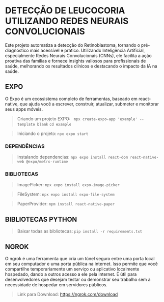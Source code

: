 # DETECÇÃO DE LEUCOCORIA UTILIZANDO REDES NEURAIS CONVOLUCIONAIS

Este projeto automatiza a detecção do Retinoblastoma, tornando o pré-diagnóstico mais acessível e prático. Utilizando Inteligência Artificial, especialmente Redes Neurais Convolucionais (CNNs), ele facilita a ação proativa das famílias e fornece insights valiosos para profissionais de saúde, melhorando os resultados clínicos e destacando o impacto da IA na saúde.

## EXPO

O Expo é um ecossistema completo de ferramentas, baseado em react-native, que ajuda você a escrever, construir, atualizar, submeter e monitorar seus apps móveis.

> Criando um projeto EXPO:
``` npx create-expo-app 'example' --template blank```
``` cd example ```

> Iniciando o projeto:
``` npx expo start ```

### DEPENDÊNCIAS

> Instalando dependencias:
``` npx expo install react-dom react-native-web @expo/metro-runtime ```

### BIBLIOTECAS

> ImagePicker: 
``` npx expo install expo-image-picker ```

> FileSystem:
``` npx expo install expo-file-system ```

> PaperProvider:
``` npm install react-native-paper ```


## BIBLIOTECAS PYTHON

> Baixar todas as bibliotecas:
``` pip install -r requirements.txt ```


## NGROK

O ngrok é uma ferramenta que cria um túnel seguro entre uma porta local em seu computador e uma porta pública na internet. Isso permite que você compartilhe temporariamente um serviço ou aplicativo localmente hospedado, dando a outros acesso a ele pela internet. É útil para desenvolvedores que desejam testar ou demonstrar seu trabalho sem a necessidade de hospedar em servidores públicos.

> Link para Download: https://ngrok.com/download


